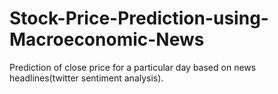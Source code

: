 # Stock-Price-Prediction-using-Macroeconomic-News
Prediction of close price for a particular day based on news headlines(twitter sentiment analysis). 

